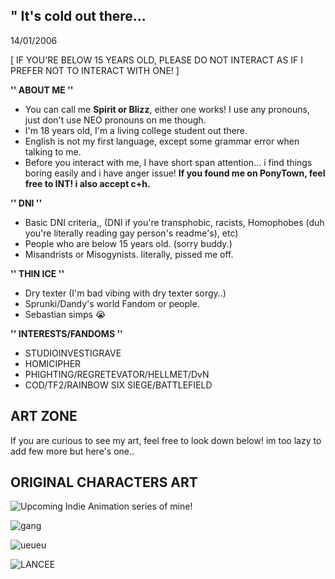 ## " It's cold out there...
14/01/2006

[ IF YOU'RE BELOW 15 YEARS OLD, PLEASE DO NOT INTERACT AS IF I PREFER NOT TO INTERACT WITH ONE! ]

**'' ABOUT ME ''**
- You can call me **Spirit or Blizz**, either one works! I use any pronouns, just don't use NEO pronouns on me though.
- I'm 18 years old, I'm a living college student out there. 
- English is not my first language, except some grammar error when talking to me.
- Before you interact with me, I have short span attention... i find things boring easily and i have anger issue!
**If you found me on PonyTown, feel free to INT! i also accept c+h.**

**'' DNI ''**
- Basic DNI criteria,, (DNI if you're transphobic, racists, Homophobes (duh you're literally reading gay person's readme's), etc)
- People who are below 15 years old. (sorry buddy.)
- Misandrists or Misogynists. literally, pissed me off.
  
**'' THIN ICE ''**
- Dry texter (I'm bad vibing with dry texter sorgy..)
- Sprunki/Dandy's world Fandom or people.
- Sebastian simps :sob:

**'' INTERESTS/FANDOMS ''**
- STUDIOINVESTIGRAVE 
- HOMICIPHER
- PHIGHTING/REGRETEVATOR/HELLMET/DvN
- COD/TF2/RAINBOW SIX SIEGE/BATTLEFIELD

## ART ZONE
If you are curious to see my art, feel free to look down below! im too lazy to add few more but here's one..

## ORIGINAL CHARACTERS ART
<picture>
 <source media="(prefers-color-scheme: dark)" srcset="https://i.ibb.co.com/yXwJFsJ/AHHH.png">
 <img alt="Upcoming Indie Animation series of mine!" src="https://i.ibb.co.com/yXwJFsJ/AHHH.png">
</picture>

![gang](https://github.com/user-attachments/assets/79a93dde-c2cd-45d1-a687-04a6902f24ea)

![ueueu](https://github.com/user-attachments/assets/787a76a3-4725-48f1-b2ec-8609ef12541d)

![LANCEE](https://github.com/user-attachments/assets/8fc4f3e2-9280-4598-84df-c73d5bbd348e)
